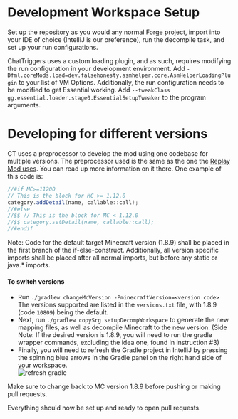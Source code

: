 # Development Workspace Setup
Set up the repository as you would any normal Forge project,
import into your IDE of choice (IntelliJ is our preference), run the decompile task,
and set up your run configurations.

ChatTriggers uses a custom loading plugin, and as such, requires modifying the
run configuration in your development environment. 
Add `-Dfml.coreMods.load=dev.falsehonesty.asmhelper.core.AsmHelperLoadingPlugin` to your list of
VM Options. Additionally, the run configuration needs to be modified to get Essential working.
Add `--tweakClass gg.essential.loader.stage0.EssentialSetupTweaker` to the program arguments.


# Developing for different versions
CT uses a preprocessor to develop the mod using one codebase for multiple versions. The preprocessor used 
is the same as the one the [Replay Mod uses](https://github.com/ReplayMod/ReplayMod/blob/develop/README.md#the-preprocessor).
You can read up more information on it there. One example of this code is:

```java
//#if MC>=11200
// This is the block for MC >= 1.12.0
category.addDetail(name, callable::call);
//#else
//$$ // This is the block for MC < 1.12.0
//$$ category.setDetail(name, callable::call);
//#endif
```

Note: Code for the default target Minecraft version (1.8.9) shall be placed in the first branch of the if-else-construct.
Additionally, all version specific imports shall be placed after all normal imports, but before any static or java.* imports.

#### To switch versions
  - Run `./gradlew changeMcVersion -PminecraftVersion=<version code>` <br>
  The versions supported are listed in the `versions.txt` file, with 1.8.9 (code `10809`) being the default.
  - Next, run `./gradlew copySrg setupDecompWorkspace` to generate the new mapping files, as well as decompile
  Minecraft to the new version.
  (Side Note: If the desired version is 1.8.9, you will need to run the gradle wrapper commands,
   excluding the idea one, found in instruction #3)
  - Finally, you will need to refresh the Gradle project in IntelliJ by pressing the spinning blue arrows in the
  Gradle panel on the right hand side of your workspace.<br>
![refresh gradle](https://i.imgur.com/QoqEX4h.png)

Make sure to change back to MC version 1.8.9 before pushing or making pull requests.

Everything should now be set up and ready to open pull requests.
